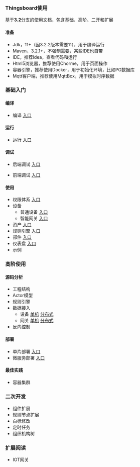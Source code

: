 ### Thingsboard使用

基于**3.2**分支的使用文档，包含基础、高阶、二开和扩展

#### 准备
- Jdk，11+（因3.2.2版本需要11），用于编译运行
- Maven，3.2.1+，不强制需要，某些IDE也自带
- IDE，推荐Idea，查看代码和运行
- Html5浏览器，推荐使用Chorme，用于页面操作
- 容器引擎，推荐使用Docker，用于初始化环境，比如PG数据库
- Mqtt客户端，推荐使用MqttBox，用于模拟时序数据

### 基础入门

#### 编译

- 编译 [入口](doc/编译.md)


#### 运行

- 运行 [入口](doc/运行.md)


#### 调试

- 后端调试 [入口](doc/后端调试.md)

- 前端调试 [入口](doc/前端调试.md)



#### 使用
-  权限体系 [入口](doc/权限体系.md)
-  设备
	-  普通设备  [入口](doc/普通设备.md)
	-  智能网关  [入口](doc/智能网关.md)
-  资产 [入口](doc/资产.md)
-  规则引擎 [入口](doc/规则引擎.md)
-  部件 [入口](doc/部件.md)
-  仪表盘 [入口](doc/仪表盘.md)
-  示例 


### 高阶使用

#### 源码分析
- 工程结构
- Actor模型
- 规则引擎
- 数据接入 	
  - 设备 [单机]() [分布式]()	
  - 网关 [单机]() [分布式]()
- 反向控制

#### 部署
- 单片部署 [入口](doc/单片部署.md)
- 微服务部署 [入口](doc/微服务部署.md)

#### 最佳实践
- 容器集群



### 二次开发
- 组件扩展
- 规则节点扩展
- 白标修改
- 定时任务
- 组织机构树


### 扩展阅读
- IOT网关








